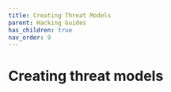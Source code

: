 ```yaml
---
title: Creating Threat Models
parent: Hacking Guides
has_children: true
nav_order: 9
---
```


# Creating threat models